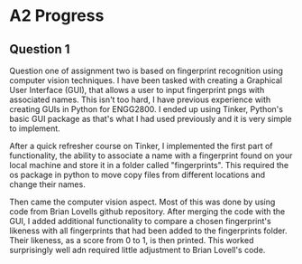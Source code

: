 # A2 Progress
## Question 1
Question one of assignment two is based on fingerprint recognition using computer vision techniques. I have been tasked with creating a Graphical User Interface (GUI), that allows a user to input fingerprint pngs with associated names. This isn't too hard, I have previous experience with creating GUIs in Python for ENGG2800. I ended up using Tinker, Python's basic GUI package as that's what I had used previously and it is very simple to implement.  

After a quick refresher course on Tinker, I implemented the first part of functionality, the ability to associate a name with a fingerprint found on your local machine and store it in a folder called "fingerprints". This required the os package in python to move copy files from different locations and change their names.  

Then came the computer vision aspect. Most of this was done by using code from Brian Lovells github repository. After merging the code with the GUI, I added additional functionality to compare a chosen fingerprint's likeness with all fingerprints that had been added to the fingerprints folder. Their likeness, as a score from 0 to 1, is then printed. This worked surprisingly well adn required little adjustment to Brian Lovell's code.  


